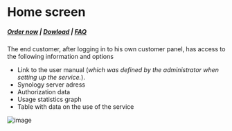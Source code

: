# Home screen

#####  [Order now](https://puqcloud.com/index.php?rp=/store/whmcs-module-synology) | [Dowload](https://download.puqcloud.com/WHMCS/servers/PUQ_WHMCS-Synology/) | [FAQ](https://faq.puqcloud.com/)

The end customer, after logging in to his own customer panel, has access to the following information and options

- Link to the user manual (*which was defined by the administrator when setting up the service.*).
- Synology server adress
- Authorization data
- Usage statistics graph
- Table with data on the use of the service

![image](https://user-images.githubusercontent.com/81689153/223089720-09361d13-41cb-44ef-8566-a17de82e42b1.png)
